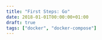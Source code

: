 ```yaml
---
title: "First Steps: Go"
date: 2018-01-01T00:00:00+01:00
draft: true
tags: ["docker", "docker-compose"]
---
```


